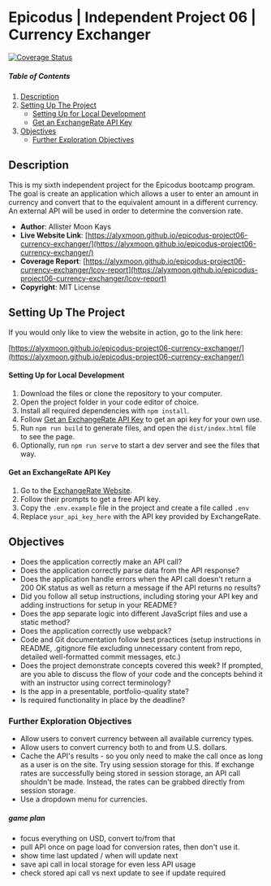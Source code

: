 # Epicodus | Independent Project 06 | Currency Exchanger

[![Coverage Status](https://coveralls.io/repos/github/AlyxMoon/epicodus-project06-currency-exchanger/badge.svg?branch=main)](https://coveralls.io/github/AlyxMoon/epicodus-project06-currency-exchanger?branch=main)

##### Table of Contents
1. [Description](#description)
2. [Setting Up The Project](#setting-up-the-project)
   - [Setting Up for Local Development](#setting-up-for-local-development)
   - [Get an ExchangeRate API Key](#get-an-exchangerate-api-key)
4. [Objectives](#objectives)
   - [Further Exploration Objectives](#further-exploration-objectives)

## Description

This is my sixth independent project for the Epicodus bootcamp program. The goal is create an application which allows a user to enter an amount in currency and convert that to the equivalent amount in a different currency. An external API will be used in order to determine the conversion rate.

- **Author**: Allister Moon Kays
- **Live Website Link**: [https://alyxmoon.github.io/epicodus-project06-currency-exchanger/](https://alyxmoon.github.io/epicodus-project06-currency-exchanger/)
- **Coverage Report**: [https://alyxmoon.github.io/epicodus-project06-currency-exchanger/lcov-report](https://alyxmoon.github.io/epicodus-project06-currency-exchanger/lcov-report)
- **Copyright**: MIT License

## Setting Up The Project

If you would only like to view the website in action, go to the link here:

[https://alyxmoon.github.io/epicodus-project06-currency-exchanger/](https://alyxmoon.github.io/epicodus-project06-currency-exchanger/)

#### Setting Up for Local Development
1. Download the files or clone the repository to your computer.
2. Open the project folder in your code editor of choice.
3. Install all required dependencies with `npm install`.
4. Follow [Get an ExchangeRate API Key](#get-an-exchangerate-api-key) to get an api key for your own use.
5. Run `npm run build` to generate files, and open the `dist/index.html` file to see the page.
6. Optionally, run `npm run serve` to start a dev server and see the files that way.

#### Get an ExchangeRate API Key 
1. Go to the [ExchangeRate Website](https://www.exchangerate-api.com/).
2. Follow their prompts to get a free API key.
3. Copy the `.env.example` file in the project and create a file called `.env`
4. Replace `your_api_key_here` with the API key provided by ExchangeRate.

## Objectives
- Does the application correctly make an API call?
- Does the application correctly parse data from the API response?
- Does the application handle errors when the API call doesn't return a 200 OK status as well as return a message if the API returns no results?
- Did you follow all setup instructions, including storing your API key and adding instructions for setup in your README?
- Does the app separate logic into different JavaScript files and use a static method?
- Does the application correctly use webpack?
- Code and Git documentation follow best practices (setup instructions in README, .gitignore file excluding unnecessary content from repo, detailed well-formatted commit messages, etc.)
- Does the project demonstrate concepts covered this week? If prompted, are you able to discuss the flow of your code and the concepts behind it with an instructor using correct terminology?
- Is the app in a presentable, portfolio-quality state?
- Is required functionality in place by the deadline?

### Further Exploration Objectives
- Allow users to convert currency between all available currency types.
- Allow users to convert currency both to and from U.S. dollars.
- Cache the API's results - so you only need to make the call once as long as a user is on the site. Try using session storage for this. If exchange rates are successfully being stored in session storage, an API call shouldn't be made. Instead, the rates can be grabbed directly from session storage.
- Use a dropdown menu for currencies.

##### game plan

- focus everything on USD, convert to/from that
- pull API once on page load for conversion rates, then don't use it.
- show time last updated / when will update next
- save api call in local storage for even less API usage
- check stored api call vs next update to see if update required
